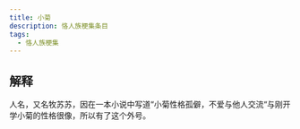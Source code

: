 ```yaml
---
title: 小菊
description: 恪人族梗集条目
tags:
  - 恪人族梗集
---
```


## 解释

人名，又名牧苏苏，因在一本小说中写道“小菊性格孤僻，不爱与他人交流“与刚开学小菊的性格很像，所以有了这个外号。
